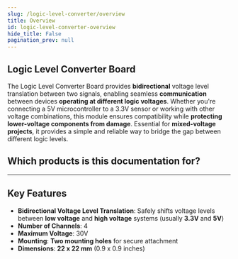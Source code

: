 ```yaml
---
slug: /logic-level-converter/overview
title: Overview
id: logic-level-converter-overview 
hide_title: False
pagination_prev: null
---
```


## Logic Level Converter Board

The Logic Level Converter Board provides **bidirectional** voltage level translation between two signals, enabling seamless **communication** between devices **operating at different logic voltages**. Whether you're connecting a 5V microcontroller to a 3.3V sensor or working with other voltage combinations, this module ensures compatibility while **protecting lower-voltage components from damage**. Essential for **mixed-voltage projects**, it provides a simple and reliable way to bridge the gap between different logic levels.

<CenteredImage src="/img/logic-level-converter/333029.png" alt="logic-level-converter" caption="Logic Level Converter Board"/>

## Which products is this documentation for?

<QuickLink 
  title="Logic Level Converter Board" 
  description="333063"
  url="https://soldered.com/product/logic-level-converter-board/"
  image="/img/logic-level-converter/333029.png" 
/>

---

## Key Features

- **Bidirectional Voltage Level Translation**: Safely shifts voltage levels between **low voltage** and **high voltage** systems (usually **3.3V** and **5V**)
- **Number of Channels**: 4
- **Maximum Voltage**: 30V
- **Mounting**: **Two mounting holes** for secure attachment
- **Dimensions**: **22 x 22 mm** (0.9 x 0.9 inches)